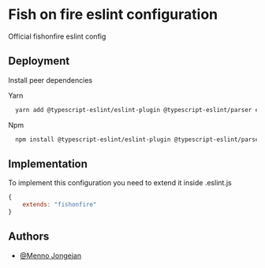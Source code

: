 
# Fish on fire eslint configuration

Official fishonfire eslint config



## Deployment

Install peer dependencies

Yarn
```bash
  yarn add @typescript-eslint/eslint-plugin @typescript-eslint/parser eslint eslint-plugin-react eslint-plugin-sonarjs @react-native-community/eslint-config --dev
```

Npm
```bash
  npm install @typescript-eslint/eslint-plugin @typescript-eslint/parser eslint eslint-plugin-react eslint-plugin-sonarjs @react-native-community/eslint-config --save-dev
```

## Implementation

To implement this configuration you need to extend it inside .eslint.js

```javascript
{
    extends: "fishonfire"
}
```


## Authors

- [@Menno Jongejan](https://www.github.com/mennolpFoF)


